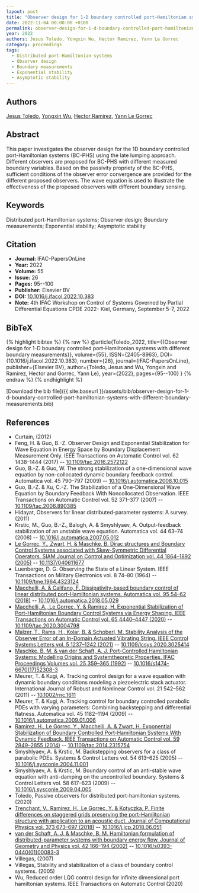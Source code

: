 ```yaml
---
layout: post
title: "Observer design for 1-D boundary controlled port-Hamiltonian systems with different boundary measurements"
date: 2022-11-04 00:00:00 +0100
permalink: observer-design-for-1-d-boundary-controlled-port-hamiltonian-systems-with-different-boundary-measurements
year: 2022
authors: Jesus Toledo, Yongxin Wu, Hector Ramirez, Yann Le Gorrec
category: proceedings
tags:
  - Distributed port-Hamiltonian systems
  - Observer design
  - Boundary measurements
  - Exponential stability
  - Asymptotic stability
---
```

 
## Authors
[Jesus Toledo](authors/jesus-pablo-toledo-zucco), [Yongxin Wu](authors/yongxin-wu), [Hector Ramirez](authors/hector-ramirez), [Yann Le Gorrec](authors/yann-le-gorrec)
 
## Abstract
This paper investigates the observer design for the 1D boundary controlled port-Hamiltonian systems (BC-PHS) using the late lumping approach. Different observers are proposed for BC-PHS with different measured boundary variables. Based on the passivity propriety of the BC-PHS, sufficient conditions of the observer error convergence are provided for the different proposed observers. The wave equation is used to illustrate the effectiveness of the proposed observers with different boundary sensing.
 
## Keywords
Distributed port-Hamiltonian systems; Observer design; Boundary measurements; Exponential stability; Asymptotic stability
 
## Citation
- **Journal:** IFAC-PapersOnLine
- **Year:** 2022
- **Volume:** 55
- **Issue:** 26
- **Pages:** 95--100
- **Publisher:** Elsevier BV
- **DOI:** [10.1016/j.ifacol.2022.10.383](https://doi.org/10.1016/j.ifacol.2022.10.383)
- **Note:** 4th IFAC Workshop on Control of Systems Governed by Partial Differential Equations CPDE 2022- Kiel, Germany, September 5-7, 2022
 
## BibTeX
{% highlight bibtex %}
{% raw %}
@article{Toledo_2022,
  title={{Observer design for 1-D boundary controlled port-Hamiltonian systems with different boundary measurements}},
  volume={55},
  ISSN={2405-8963},
  DOI={10.1016/j.ifacol.2022.10.383},
  number={26},
  journal={IFAC-PapersOnLine},
  publisher={Elsevier BV},
  author={Toledo, Jesus and Wu, Yongxin and Ramirez, Hector and Gorrec, Yann Le},
  year={2022},
  pages={95--100}
}
{% endraw %}
{% endhighlight %}
 
[Download the bib file]({{ site.baseurl }}/assets/bib/observer-design-for-1-d-boundary-controlled-port-hamiltonian-systems-with-different-boundary-measurements.bib)
 
## References
- Curtain, (2012)
- Feng, H. & Guo, B.-Z. Observer Design and Exponential Stabilization for Wave Equation in Energy Space by Boundary Displacement Measurement Only. IEEE Transactions on Automatic Control vol. 62 1438–1444 (2017) -- [10.1109/tac.2016.2572122](https://doi.org/10.1109/tac.2016.2572122)
- Guo, B.-Z. & Guo, W. The strong stabilization of a one-dimensional wave equation by non-collocated dynamic boundary feedback control. Automatica vol. 45 790–797 (2009) -- [10.1016/j.automatica.2008.10.015](https://doi.org/10.1016/j.automatica.2008.10.015)
- Guo, B.-Z. & Xu, C.-Z. The Stabilization of a One-Dimensional Wave Equation by Boundary Feedback With Noncollocated Observation. IEEE Transactions on Automatic Control vol. 52 371–377 (2007) -- [10.1109/tac.2006.890385](https://doi.org/10.1109/tac.2006.890385)
- Hidayat, Observers for linear distributed-parameter systems: A survey. (2011)
- Krstic, M., Guo, B.-Z., Balogh, A. & Smyshlyaev, A. Output-feedback stabilization of an unstable wave equation. Automatica vol. 44 63–74 (2008) -- [10.1016/j.automatica.2007.05.012](https://doi.org/10.1016/j.automatica.2007.05.012)
- [Le Gorrec, Y., Zwart, H. & Maschke, B. Dirac structures and Boundary Control Systems associated with Skew-Symmetric Differential Operators. SIAM Journal on Control and Optimization vol. 44 1864–1892 (2005)](dirac-structures-and-boundary-control-systems-associated-with-skew-symmetric-differential-operators) -- [10.1137/040611677](https://doi.org/10.1137/040611677)
- Luenberger, D. G. Observing the State of a Linear System. IEEE Transactions on Military Electronics vol. 8 74–80 (1964) -- [10.1109/tme.1964.4323124](https://doi.org/10.1109/tme.1964.4323124)
- [Macchelli, A. & Califano, F. Dissipativity-based boundary control of linear distributed port-Hamiltonian systems. Automatica vol. 95 54–62 (2018)](dissipativity-based-boundary-control-of-linear-distributed-port-hamiltonian-systems) -- [10.1016/j.automatica.2018.05.029](https://doi.org/10.1016/j.automatica.2018.05.029)
- [Macchelli, A., Le Gorrec, Y. & Ramirez, H. Exponential Stabilization of Port-Hamiltonian Boundary Control Systems via Energy Shaping. IEEE Transactions on Automatic Control vol. 65 4440–4447 (2020)](exponential-stabilization-of-port-hamiltonian-boundary-control-systems-via-energy-shaping) -- [10.1109/tac.2020.3004798](https://doi.org/10.1109/tac.2020.3004798)
- [Malzer, T., Rams, H., Kolar, B. & Schoberl, M. Stability Analysis of the Observer Error of an In-Domain Actuated Vibrating String. IEEE Control Systems Letters vol. 5 1237–1242 (2021)](stability-analysis-of-the-observer-error-of-an-in-domain-actuated-vibrating-string) -- [10.1109/lcsys.2020.3025414](https://doi.org/10.1109/lcsys.2020.3025414)
- [Maschke, B. M. & van der Schaft, A. J. Port-Controlled Hamiltonian Systems: Modelling Origins and Systemtheoretic Properties. IFAC Proceedings Volumes vol. 25 359–365 (1992)](port-controlled-hamiltonian-systems-modelling-origins-and-systemtheoretic-properties) -- [10.1016/s1474-6670(17)52308-3](https://doi.org/10.1016/s1474-6670(17)52308-3)
- Meurer, T. & Kugi, A. Tracking control design for a wave equation with dynamic boundary conditions modeling a piezoelectric stack actuator. International Journal of Robust and Nonlinear Control vol. 21 542–562 (2011) -- [10.1002/rnc.1611](https://doi.org/10.1002/rnc.1611)
- Meurer, T. & Kugi, A. Tracking control for boundary controlled parabolic PDEs with varying parameters: Combining backstepping and differential flatness. Automatica vol. 45 1182–1194 (2009) -- [10.1016/j.automatica.2009.01.006](https://doi.org/10.1016/j.automatica.2009.01.006)
- [Ramirez, H., Le Gorrec, Y., Macchelli, A. & Zwart, H. Exponential Stabilization of Boundary Controlled Port-Hamiltonian Systems With Dynamic Feedback. IEEE Transactions on Automatic Control vol. 59 2849–2855 (2014)](exponential-stabilization-of-boundary-controlled-port-hamiltonian-systems-with-dynamic-feedback) -- [10.1109/tac.2014.2315754](https://doi.org/10.1109/tac.2014.2315754)
- Smyshlyaev, A. & Krstic, M. Backstepping observers for a class of parabolic PDEs. Systems &amp; Control Letters vol. 54 613–625 (2005) -- [10.1016/j.sysconle.2004.11.001](https://doi.org/10.1016/j.sysconle.2004.11.001)
- Smyshlyaev, A. & Krstic, M. Boundary control of an anti-stable wave equation with anti-damping on the uncontrolled boundary. Systems &amp; Control Letters vol. 58 617–623 (2009) -- [10.1016/j.sysconle.2009.04.005](https://doi.org/10.1016/j.sysconle.2009.04.005)
- Toledo, Passive observers for distributed port-hamiltonian systems. (2020)
- [Trenchant, V., Ramirez, H., Le Gorrec, Y. & Kotyczka, P. Finite differences on staggered grids preserving the port-Hamiltonian structure with application to an acoustic duct. Journal of Computational Physics vol. 373 673–697 (2018)](finite-differences-on-staggered-grids-preserving-the-port-hamiltonian-structure-with-application-to-an-acoustic-duct) -- [10.1016/j.jcp.2018.06.051](https://doi.org/10.1016/j.jcp.2018.06.051)
- [van der Schaft, A. J. & Maschke, B. M. Hamiltonian formulation of distributed-parameter systems with boundary energy flow. Journal of Geometry and Physics vol. 42 166–194 (2002)](hamiltonian-formulation-of-distributed-parameter-systems-with-boundary-energy-flow) -- [10.1016/s0393-0440(01)00083-3](https://doi.org/10.1016/s0393-0440(01)00083-3)
- Villegas, (2007)
- Villegas, Stability and stabilization of a class of boundary control systems. (2005)
- Wu, Reduced order LQG control design for infinite dimensional port hamiltonian systems. IEEE Transactions on Automatic Control (2020)

